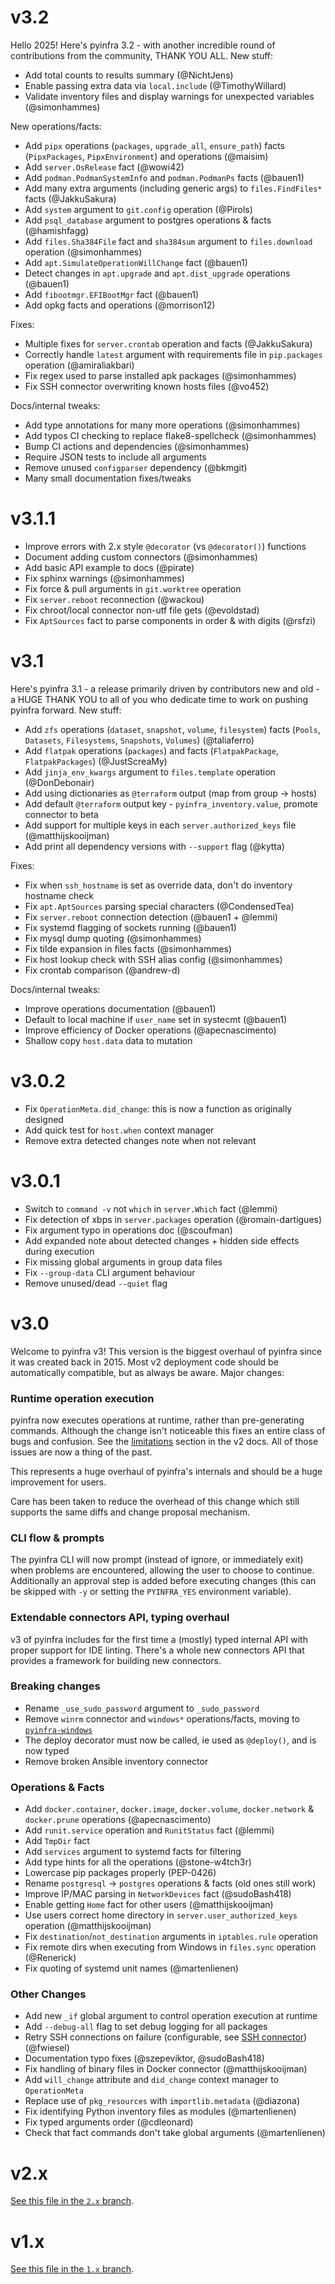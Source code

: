# v3.2

Hello 2025! Here's pyinfra 3.2 - with another incredible round of contributions from the community, THANK YOU ALL. New stuff:

- Add total counts to results summary (@NichtJens)
- Enable passing extra data via `local.include` (@TimothyWillard)
- Validate inventory files and display warnings for unexpected variables (@simonhammes)

New operations/facts:

- Add `pipx` operations (`packages`, `upgrade_all`, `ensure_path`) facts (`PipxPackages`, `PipxEnvironment`) and operations (@maisim)
- Add `server.OsRelease` fact (@wowi42)
- Add `podman.PodmanSystemInfo` and `podman.PodmanPs` facts (@bauen1)
- Add many extra arguments (including generic args) to `files.FindFiles*` facts (@JakkuSakura)
- Add `system` argument to `git.config` operation (@Pirols)
- Add `psql_database` argument to postgres operations & facts (@hamishfagg)
- Add `files.Sha384File` fact and `sha384sum` argument to `files.download` operation (@simonhammes)
- Add `apt.SimulateOperationWillChange` fact (@bauen1)
- Detect changes in `apt.upgrade` and `apt.dist_upgrade` operations (@bauen1)
- Add `fibootmgr.EFIBootMgr` fact (@bauen1)
- Add opkg facts and operations (@morrison12)

Fixes:

- Multiple fixes for `server.crontab` operation and facts (@JakkuSakura)
- Correctly handle `latest` argument with requirements file in `pip.packages` operation (@amiraliakbari)
- Fix regex used to parse installed apk packages (@simonhammes)
- Fix SSH connector overwriting known hosts files (@vo452)

Docs/internal tweaks:

- Add type annotations for many more operations (@simonhammes)
- Add typos CI checking to replace flake8-spellcheck (@simonhammes)
- Bump CI actions and dependencies (@simonhammes)
- Require JSON tests to include all arguments
- Remove unused `configparser` dependency (@bkmgit)
- Many small documentation fixes/tweaks

# v3.1.1

- Improve errors with 2.x style `@decorator` (vs `@decorator()`) functions
- Document adding custom connectors (@simonhammes)
- Add basic API example to docs (@pirate)
- Fix sphinx warnings (@simonhammes)
- Fix force & pull arguments in `git.worktree` operation
- Fix `server.reboot` reconnection (@wackou)
- Fix chroot/local connector non-utf file gets (@evoldstad)
- Fix `AptSources` fact to parse components in order & with digits (@rsfzi)

# v3.1

Here's pyinfra 3.1 - a release primarily driven by contributors new and old - a HUGE THANK YOU to all of you who dedicate time to work on pushing pyinfra forward. New stuff:

- Add `zfs` operations (`dataset`, `snapshot`, `volume`, `filesystem`) facts (`Pools`, `Datasets`, `Filesystems`, `Snapshots`, `Volumes`) (@taliaferro)
- Add `flatpak` operations (`packages`) and facts (`FlatpakPackage`, `FlatpakPackages`) (@JustScreaMy)
- Add `jinja_env_kwargs` argument to `files.template` operation (@DonDebonair)
- Add using dictionaries as `@terraform` output (map from group -> hosts)
- Add default `@terraform` output key - `pyinfra_inventory.value`, promote connector to beta
- Add support for multiple keys in each `server.authorized_keys` file (@matthijskooijman)
- Add print all dependency versions with `--support` flag (@kytta)

Fixes:

- Fix when `ssh_hostname` is set as override data, don't do inventory hostname check
- Fix `apt.AptSources` parsing special characters (@CondensedTea)
- Fix `server.reboot` connection detection (@bauen1 + @lemmi)
- Fix systemd flagging of sockets running (@bauen1)
- Fix mysql dump quoting (@simonhammes)
- Fix tilde expansion in files facts (@simonhammes)
- Fix host lookup check with SSH alias config (@simonhammes)
- Fix crontab comparison (@andrew-d)

Docs/internal tweaks:

- Improve operations documentation (@bauen1)
- Default to local machine if `user_name` set in systecmt (@bauen1)
- Improve efficiency of Docker operations (@apecnascimento)
- Shallow copy `host.data` data to mutation

# v3.0.2

- Fix `OperationMeta.did_change`: this is now a function as originally designed
- Add quick test for `host.when` context manager
- Remove extra detected changes note when not relevant

# v3.0.1

- Switch to `command -v` not `which` in `server.Which` fact (@lemmi)
- Fix detection of xbps in `server.packages` operation (@romain-dartigues)
- Fix argument typo in operations doc (@scoufman)
- Add expanded note about detected changes + hidden side effects during execution
- Fix missing global arguments in group data files
- Fix `--group-data` CLI argument behaviour
- Remove unused/dead `--quiet` flag

# v3.0

Welcome to pyinfra v3! This version is the biggest overhaul of pyinfra since it was created back in 2015. Most v2 deployment code should be automatically compatible, but as always be aware. Major changes:

### Runtime operation execution

pyinfra now executes operations at runtime, rather than pre-generating commands. Although the change isn't noticeable this fixes an entire class of bugs and confusion. See the [limitations](https://docs.pyinfra.com/en/2.x/deploy-process.html#limitations) section in the v2 docs. All of those issues are now a thing of the past.

This represents a huge overhaul of pyinfra's internals and should be a huge improvement for users.

Care has been taken to reduce the overhead of this change which still supports the same diffs and change proposal mechanism.

### CLI flow & prompts

The pyinfra CLI will now prompt (instead of ignore, or immediately exit) when problems are encountered, allowing the user to choose to continue. Additionally an approval step is added before executing changes (this can be skipped with `-y` or setting the `PYINFRA_YES` environment variable).

### Extendable connectors API, typing overhaul

v3 of pyinfra includes for the first time a (mostly) typed internal API with proper support for IDE linting. There's a whole new connectors API that provides a framework for building new connectors.

### Breaking changes

- Rename `_use_sudo_password` argument to `_sudo_password`
- Remove `winrm` connector and `windows*` operations/facts, moving to [`pyinfra-windows`](https://github.com/pyinfra-dev/pyinfra-windows)
- The deploy decorator must now be called, ie used as `@deploy()`, and is now typed
- Remove broken Ansible inventory connector

### Operations & Facts

- Add `docker.container`, `docker.image`, `docker.volume`, `docker.network` & `docker.prune` operations (@apecnascimento)
- Add `runit.service` operation and `RunitStatus` fact (@lemmi)
- Add `TmpDir` fact
- Add `services` argument to systemd facts for filtering
- Add type hints for all the operations (@stone-w4tch3r)
- Lowercase pip packages properly (PEP-0426)
- Rename `postgresql` -> `postgres` operations & facts (old ones still work)
- Improve IP/MAC parsing in `NetworkDevices` fact (@sudoBash418)
- Enable getting `Home` fact for other users (@matthijskooijman)
- Use users correct home directory in `server.user_authorized_keys` operation (@matthijskooijman)
- Fix `destination`/`not_destination` arguments in `iptables.rule` operation
- Fix remote dirs when executing from Windows in `files.sync` operation (@Renerick)
- Fix quoting of systemd unit names (@martenlienen)

### Other Changes

- Add new `_if` global argument to control operation execution at runtime
- Add `--debug-all` flag to set debug logging for all packages
- Retry SSH connections on failure (configurable, see [SSH connector](https://docs.pyinfra.com/en/3.x/connectors/ssh.html#available-data)) (@fwiesel)
- Documentation typo fixes (@szepeviktor, @sudoBash418)
- Fix handling of binary files in Docker connector (@matthijskooijman)
- Add `will_change` attribute and `did_change` context manager to `OperationMeta`
- Replace use of `pkg_resources` with `importlib.metadata` (@diazona)
- Fix identifying Python inventory files as modules (@martenlienen)
- Fix typed arguments order (@cdleonard)
- Check that fact commands don't take global arguments (@martenlienen)

# v2.x

[See this file in the `2.x` branch](https://github.com/Fizzadar/pyinfra/blob/2.x/CHANGELOG.md).

# v1.x

[See this file in the `1.x` branch](https://github.com/Fizzadar/pyinfra/blob/1.x/CHANGELOG.md).
